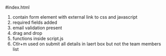 #index.html
1. contain form element with external link to css and javascript
2. required fields added
3. email validation present
4. drag and drop
5. functions inside script.js
6. Ctlr+m used
on submit all details in laert box but not the team members list

